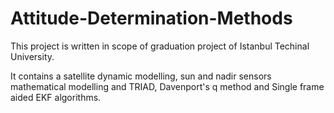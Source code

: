 # Attitude-Determination-Methods

This project is written in scope of graduation project of Istanbul Techinal University.

It contains a satellite dynamic modelling, sun and nadir sensors mathematical modelling and TRIAD, Davenport's q method and Single frame aided EKF algorithms.
